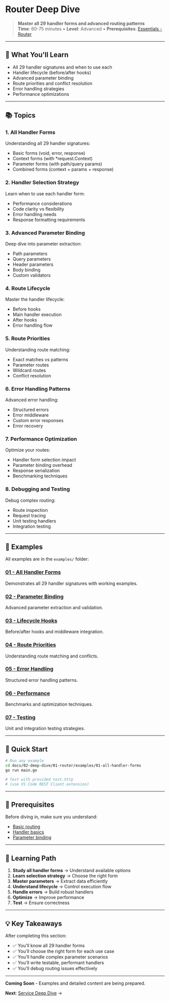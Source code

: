 # Router Deep Dive

> **Master all 29 handler forms and advanced routing patterns**  
> **Time**: 60-75 minutes • **Level**: Advanced • **Prerequisites**: [Essentials - Router](../../01-essentials/01-router/)

---

## 🎯 What You'll Learn

- All 29 handler signatures and when to use each
- Handler lifecycle (before/after hooks)
- Advanced parameter binding
- Route priorities and conflict resolution
- Error handling strategies
- Performance optimizations

---

## 📚 Topics

### 1. All Handler Forms
Understanding all 29 handler signatures:
- Basic forms (void, error, response)
- Context forms (with *request.Context)
- Parameter forms (with path/query params)
- Combined forms (context + params + response)

### 2. Handler Selection Strategy
Learn when to use each handler form:
- Performance considerations
- Code clarity vs flexibility
- Error handling needs
- Response formatting requirements

### 3. Advanced Parameter Binding
Deep dive into parameter extraction:
- Path parameters
- Query parameters
- Header parameters
- Body binding
- Custom validators

### 4. Route Lifecycle
Master the handler lifecycle:
- Before hooks
- Main handler execution
- After hooks
- Error handling flow

### 5. Route Priorities
Understanding route matching:
- Exact matches vs patterns
- Parameter routes
- Wildcard routes
- Conflict resolution

### 6. Error Handling Patterns
Advanced error handling:
- Structured errors
- Error middleware
- Custom error responses
- Error recovery

### 7. Performance Optimization
Optimize your routes:
- Handler form selection impact
- Parameter binding overhead
- Response serialization
- Benchmarking techniques

### 8. Debugging and Testing
Debug complex routing:
- Route inspection
- Request tracing
- Unit testing handlers
- Integration testing

---

## 📂 Examples

All examples are in the `examples/` folder:

### [01 - All Handler Forms](examples/01-all-handler-forms/)
Demonstrates all 29 handler signatures with working examples.

### [02 - Parameter Binding](examples/02-parameter-binding/)
Advanced parameter extraction and validation.

### [03 - Lifecycle Hooks](examples/03-lifecycle-hooks/)
Before/after hooks and middleware integration.

### [04 - Route Priorities](examples/04-route-priorities/)
Understanding route matching and conflicts.

### [05 - Error Handling](examples/05-error-handling/)
Structured error handling patterns.

### [06 - Performance](examples/06-performance/)
Benchmarks and optimization techniques.

### [07 - Testing](examples/07-testing/)
Unit and integration testing strategies.

---

## 🚀 Quick Start

```bash
# Run any example
cd docs/02-deep-dive/01-router/examples/01-all-handler-forms
go run main.go

# Test with provided test.http
# (use VS Code REST Client extension)
```

---

## 📖 Prerequisites

Before diving in, make sure you understand:
- [Basic routing](../../01-essentials/01-router/)
- [Handler basics](../../01-essentials/01-router/#handlers)
- [Parameter binding](../../01-essentials/01-router/#parameters)

---

## 🎯 Learning Path

1. **Study all handler forms** → Understand available options
2. **Learn selection strategy** → Choose the right form
3. **Master parameters** → Extract data efficiently
4. **Understand lifecycle** → Control execution flow
5. **Handle errors** → Build robust handlers
6. **Optimize** → Improve performance
7. **Test** → Ensure correctness

---

## 💡 Key Takeaways

After completing this section:
- ✅ You'll know all 29 handler forms
- ✅ You'll choose the right form for each use case
- ✅ You'll handle complex parameter scenarios
- ✅ You'll write testable, performant handlers
- ✅ You'll debug routing issues effectively

---

**Coming Soon** - Examples and detailed content are being prepared.

**Next**: [Service Deep Dive](../02-service/) →
